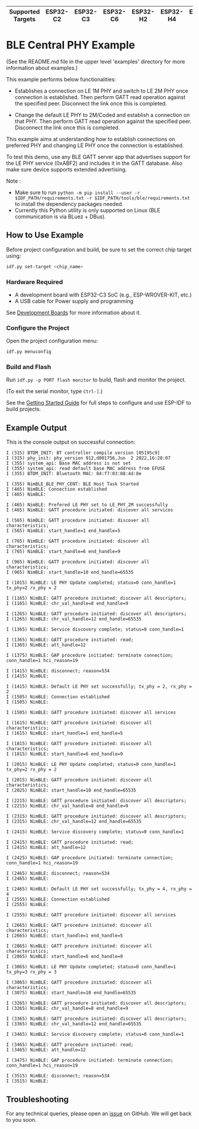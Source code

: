 | Supported Targets | ESP32-C2 | ESP32-C3 | ESP32-C6 | ESP32-H2 | ESP32-H4 | ESP32-S3 |
| ----------------- | -------- | -------- | -------- | -------- | -------- | -------- |

# BLE Central PHY Example

(See the README.md file in the upper level 'examples' directory for more information about examples.)

This example performs below functionalities:

* Establishes a connection on LE 1M PHY and switch to LE 2M PHY once connection is established. Then perform GATT read operation against the specified peer. Disconnect the link once this is completed.

* Change the default LE PHY to 2M/Coded and establish a connection on that PHY. Then perform GATT read operation against the specified peer. Disconnect the link once this is completed.

This example aims at understanding how to establish connections on preferred PHY and changing LE PHY once the connection is established.

To test this demo, use any BLE GATT server app that advertises support for the LE PHY service (0xABF2) and includes it in the GATT database. Also make sure device supports extended advertising.

Note :

* Make sure to run `python -m pip install --user -r $IDF_PATH/requirements.txt -r $IDF_PATH/tools/ble/requirements.txt` to install the dependency packages needed.
* Currently this Python utility is only supported on Linux (BLE communication is via BLuez + DBus).

## How to Use Example

Before project configuration and build, be sure to set the correct chip target using:

```bash
idf.py set-target <chip_name>
```

### Hardware Required

* A development board with ESP32-C3 SoC (e.g., ESP-WROVER-KIT, etc.)
* A USB cable for Power supply and programming

See [Development Boards](https://www.espressif.com/en/products/devkits) for more information about it.

### Configure the Project

Open the project configuration menu:

```bash
idf.py menuconfig
```

### Build and Flash

Run `idf.py -p PORT flash monitor` to build, flash and monitor the project.

(To exit the serial monitor, type ``Ctrl-]``.)

See the [Getting Started Guide](https://idf.espressif.com/) for full steps to configure and use ESP-IDF to build projects.

## Example Output

This is the console output on successful connection:

```
I (315) BTDM_INIT: BT controller compile version [05195c9]
I (315) phy_init: phy_version 912,d001756,Jun  2 2022,16:28:07
I (355) system_api: Base MAC address is not set
I (355) system_api: read default base MAC address from EFUSE
I (355) BTDM_INIT: Bluetooth MAC: 84:f7:03:08:4d:8e

I (355) NimBLE_BLE_PHY_CENT: BLE Host Task Started
I (465) NimBLE: Connection established
I (465) NimBLE:

I (465) NimBLE: Prefered LE PHY set to LE_PHY_2M successfully
I (465) NimBLE: GATT procedure initiated: discover all services

I (565) NimBLE: GATT procedure initiated: discover all characteristics;
I (565) NimBLE: start_handle=1 end_handle=5

I (765) NimBLE: GATT procedure initiated: discover all characteristics;
I (765) NimBLE: start_handle=6 end_handle=9

I (965) NimBLE: GATT procedure initiated: discover all characteristics;
I (965) NimBLE: start_handle=10 end_handle=65535

I (1015) NimBLE: LE PHY Update completed; status=0 conn_handle=1 tx_phy=2 rx_phy = 2

I (1165) NimBLE: GATT procedure initiated: discover all descriptors;
I (1165) NimBLE: chr_val_handle=8 end_handle=9

I (1265) NimBLE: GATT procedure initiated: discover all descriptors;
I (1265) NimBLE: chr_val_handle=12 end_handle=65535

I (1365) NimBLE: Service discovery complete; status=0 conn_handle=1

I (1365) NimBLE: GATT procedure initiated: read;
I (1365) NimBLE: att_handle=12

I (1375) NimBLE: GAP procedure initiated: terminate connection; conn_handle=1 hci_reason=19

I (1415) NimBLE: disconnect; reason=534
I (1415) NimBLE:

I (1415) NimBLE: Default LE PHY set successfully; tx_phy = 2, rx_phy = 2
I (1505) NimBLE: Connection established
I (1505) NimBLE:

I (1505) NimBLE: GATT procedure initiated: discover all services

I (1615) NimBLE: GATT procedure initiated: discover all characteristics;
I (1615) NimBLE: start_handle=1 end_handle=5

I (1815) NimBLE: GATT procedure initiated: discover all characteristics;
I (1815) NimBLE: start_handle=6 end_handle=9

I (2015) NimBLE: LE PHY Update completed; status=0 conn_handle=1 tx_phy=2 rx_phy = 2

I (2015) NimBLE: GATT procedure initiated: discover all characteristics;
I (2025) NimBLE: start_handle=10 end_handle=65535

I (2215) NimBLE: GATT procedure initiated: discover all descriptors;
I (2215) NimBLE: chr_val_handle=8 end_handle=9

I (2315) NimBLE: GATT procedure initiated: discover all descriptors;
I (2315) NimBLE: chr_val_handle=12 end_handle=65535

I (2415) NimBLE: Service discovery complete; status=0 conn_handle=1

I (2415) NimBLE: GATT procedure initiated: read;
I (2415) NimBLE: att_handle=12

I (2425) NimBLE: GAP procedure initiated: terminate connection; conn_handle=1 hci_reason=19

I (2465) NimBLE: disconnect; reason=534
I (2465) NimBLE:

I (2465) NimBLE: Default LE PHY set successfully; tx_phy = 4, rx_phy = 4
I (2555) NimBLE: Connection established
I (2555) NimBLE:

I (2555) NimBLE: GATT procedure initiated: discover all services

I (2665) NimBLE: GATT procedure initiated: discover all characteristics;
I (2665) NimBLE: start_handle=1 end_handle=5

I (2865) NimBLE: GATT procedure initiated: discover all characteristics;
I (2865) NimBLE: start_handle=6 end_handle=9

I (3065) NimBLE: LE PHY Update completed; status=0 conn_handle=1 tx_phy=3 rx_phy = 3

I (3065) NimBLE: GATT procedure initiated: discover all characteristics;
I (3075) NimBLE: start_handle=10 end_handle=65535

I (3265) NimBLE: GATT procedure initiated: discover all descriptors;
I (3265) NimBLE: chr_val_handle=8 end_handle=9

I (3365) NimBLE: GATT procedure initiated: discover all descriptors;
I (3365) NimBLE: chr_val_handle=12 end_handle=65535

I (3465) NimBLE: Service discovery complete; status=0 conn_handle=1

I (3465) NimBLE: GATT procedure initiated: read;
I (3465) NimBLE: att_handle=12

I (3475) NimBLE: GAP procedure initiated: terminate connection; conn_handle=1 hci_reason=19

I (3515) NimBLE: disconnect; reason=534
I (3515) NimBLE:

```

## Troubleshooting

For any technical queries, please open an [issue](https://github.com/espressif/esp-idf/issues) on GitHub. We will get back to you soon.
